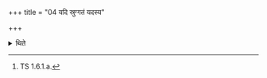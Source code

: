 +++
title = "04 यदि स्रुग्गतं यदस्य"

+++

<details><summary>थिते</summary>

4. If the ghee in the ladle spills out he should give to the Adhvaryu whatever is ample in his house with saṁ tvā siñcāmi....[^1] He should pour the spilled ghee on the inspilled ghee or address (the ghee with that formula).  


[^1]: TS 1.6.1.a.
</details>
